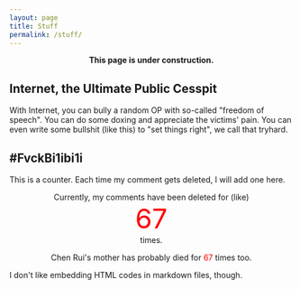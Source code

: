 ```yaml
---
layout: page
title: Stuff
permalink: /stuff/
---
```


<p><center><strong>This page is under construction.</strong></center></p>



## Internet, the Ultimate Public Cesspit

With Internet, you can bully a random OP with so-called "freedom of speech". You can do some doxing and appreciate the victims' pain. You can even write some bullshit (like this) to "set things right", we call that tryhard.

## #FvckBi1ibi1i

This is a counter. Each time my comment gets deleted, I will add one here.

<center>
  Currently, my comments have been deleted for (like)
</center><center>
    <font size="7" color="red">67</font>
</center><center>
  times.
</center>
<center>
  <p class="big">
    Chen Rui's mother has probably died for <font color="red">67</font> times too.
  </p>
</center>

I don't like embedding HTML codes in markdown files, though.


